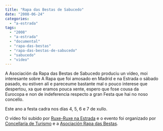 ```yaml
---
title: "Rapa das Bestas de Sabucedo"
date: "2008-06-24"
categories: 
  - "a-estrada"
tags: 
  - "2008"
  - "a-estrada"
  - "documental"
  - "rapa-das-bestas"
  - "rapa-das-bestas-de-sabucedo"
  - "sabucedo"
  - "video"
---
```


A Asociación da Rapa das Bestas de Sabucedo produciu un vídeo, moi interesante sobre A Rapa que foi amosado en Madrid e na Estrada o sábado pasado, eu estiven alí e pareceume bastante mal o pouco interese que despertou, xa que eramos pouca xente, espero que fose cousa da Eurocopa e non de indeferencia respecto a gran Festa que hai no noso concello.

Este ano a festa cadra nos días 4, 5, 6 e 7 de xullo.

O vídeo foi subido por [Ruxe-Ruxe na Estrada](http://www.ruxeruxenaestrada.com/2008/06/24/a-rapa-das-bestas/) e o evento foi organizado por [Concellaría de Turismo](http://www.aestrada.com/c/portal_public/layout?p_l_id=1.1&canalSel=47f828db91f34110VgnVCM1000004100a8c0RCRD&canalPadre=9b0ad8747f97cf00VgnVCM100000c8c9f50aRCRD) e a [Asociación Rapa das Bestas](http://www.rapadasbestas.es/).
